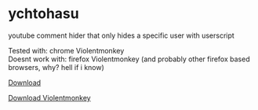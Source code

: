# ychtohasu
youtube comment hider that only hides a specific user with userscript

Tested with: chrome Violentmonkey  
Doesnt work with: firefox Violentmonkey (and probably other firefox based browsers, why? hell if i know)

[Download](https://github.com/MeFinity/ychtohasu/raw/main/Abbagone.user.js)

[Download Violentmonkey](https://violentmonkey.github.io)
